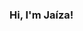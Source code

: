 ### Hi, I'm Jaíza!

<!--
**vanysai/vanysai** is a ✨ _special_ ✨ repository because its `README.md` (this file) appears on your GitHub profile.

Here are some ideas to get you started:

- 🔭 I’m currently studying at school and learning programming codes.
- 🌱 I’m currently learning HTML, CSS and JavaScript.
- 📫 How to reach me: email: jaizamsf@gmail.com
- 😄 Pronouns: she/her
-->
